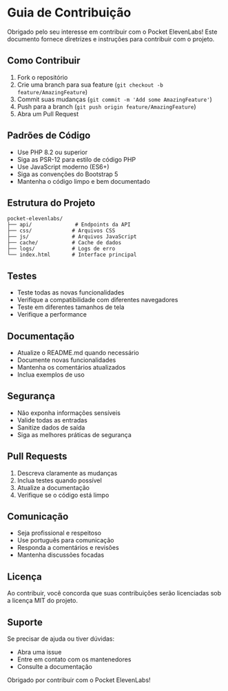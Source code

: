 # Guia de Contribuição

Obrigado pelo seu interesse em contribuir com o Pocket ElevenLabs! Este documento fornece diretrizes e instruções para contribuir com o projeto.

## Como Contribuir

1. Fork o repositório
2. Crie uma branch para sua feature (`git checkout -b feature/AmazingFeature`)
3. Commit suas mudanças (`git commit -m 'Add some AmazingFeature'`)
4. Push para a branch (`git push origin feature/AmazingFeature`)
5. Abra um Pull Request

## Padrões de Código

- Use PHP 8.2 ou superior
- Siga as PSR-12 para estilo de código PHP
- Use JavaScript moderno (ES6+)
- Siga as convenções do Bootstrap 5
- Mantenha o código limpo e bem documentado

## Estrutura do Projeto

```
pocket-elevenlabs/
├── api/              # Endpoints da API
├── css/             # Arquivos CSS
├── js/              # Arquivos JavaScript
├── cache/           # Cache de dados
├── logs/            # Logs de erro
└── index.html       # Interface principal
```

## Testes

- Teste todas as novas funcionalidades
- Verifique a compatibilidade com diferentes navegadores
- Teste em diferentes tamanhos de tela
- Verifique a performance

## Documentação

- Atualize o README.md quando necessário
- Documente novas funcionalidades
- Mantenha os comentários atualizados
- Inclua exemplos de uso

## Segurança

- Não exponha informações sensíveis
- Valide todas as entradas
- Sanitize dados de saída
- Siga as melhores práticas de segurança

## Pull Requests

1. Descreva claramente as mudanças
2. Inclua testes quando possível
3. Atualize a documentação
4. Verifique se o código está limpo

## Comunicação

- Seja profissional e respeitoso
- Use português para comunicação
- Responda a comentários e revisões
- Mantenha discussões focadas

## Licença

Ao contribuir, você concorda que suas contribuições serão licenciadas sob a licença MIT do projeto.

## Suporte

Se precisar de ajuda ou tiver dúvidas:
- Abra uma issue
- Entre em contato com os mantenedores
- Consulte a documentação

Obrigado por contribuir com o Pocket ElevenLabs! 